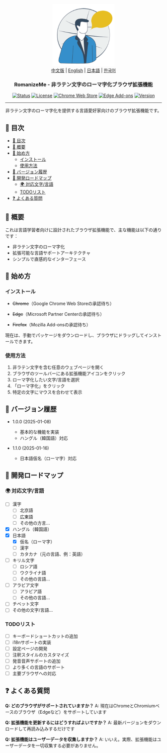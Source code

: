 <p align="center">
  <a href="" rel="noopener">
 <img width=200px height=200px src="assets/romanizemelogo256.png" alt="RomanizeMe - Browser Extension Logo"></a>
 <br>
 <a href="./README.zh.md">中文版</a> | <a href="./README.md">English</a> | <a href="./README.ja.md">日本語</a> | <a href="./README.ko.md">한국어</a>
</p>

<h3 align="center">RomanizeMe - 非ラテン文字のローマ字化ブラウザ拡張機能</h3>

<div align="center">

[![Status](https://img.shields.io/badge/status-active-success.svg)]()
[![License](https://img.shields.io/badge/license-MIT-blue.svg)](/LICENSE)
[![Chrome Web Store](https://img.shields.io/chrome-web-store/v/your-extension-id.svg)](https://chrome.google.com/webstore/detail/your-extension-id)
[![Edge Add-ons](https://img.shields.io/badge/edge-add--ons-blue.svg)](https://microsoftedge.microsoft.com/addons/detail/your-extension-id)
[![Version](https://img.shields.io/badge/version-1.1.0-blue.svg)](https://github.com/jeffminim/RomanizeMe/releases/tag/v1.1.0)

</div>

---

<p align="center"> 非ラテン文字のローマ字化を提供する言語愛好家向けのブラウザ拡張機能です。
    <br> 
</p>

## 📝 目次

- [📝 目次](#-目次)
- [🧐 概要 ](#-概要-)
- [🏁 始め方 ](#-始め方-)
  - [インストール](#インストール)
  - [使用方法](#使用方法)
- [📅 バージョン履歴 ](#-バージョン履歴-)
- [📅 開発ロードマップ ](#-開発ロードマップ-)
  - [🌍 対応文字/言語 ](#-対応文字言語-)
  - [TODOリスト](#todoリスト)
- [❓ よくある質問 ](#-よくある質問-)

## 🧐 概要 <a name = "概要"></a>

これは言語学習者向けに設計されたブラウザ拡張機能で、主な機能は以下の通りです：

- 非ラテン文字のローマ字化
- 拡張可能な言語サポートアーキテクチャ
- シンプルで直感的なインターフェース

## 🏁 始め方 <a name = "始め方"></a>

### インストール

- ~~Chrome~~（Google Chrome Web Storeの承認待ち）

- ~~Edge~~（Microsoft Partner Centerの承認待ち）

- ~~Firefox~~（Mozilla Add-onsの承認待ち）

現在は、手動でパッケージをダウンロードし、ブラウザにドラッグしてインストールできます。

### 使用方法

1. 非ラテン文字を含む任意のウェブページを開く
2. ブラウザのツールバーにある拡張機能アイコンをクリック
3. ローマ字化したい文字/言語を選択
4. 「ローマ字化」をクリック
5. 特定の文字にマウスを合わせて表示


## 📅 バージョン履歴 <a name = "バージョン履歴"></a>

- 1.0.0 (2025-01-08)
  
  - 基本的な機能を実装
  - ハングル（韓国語）対応

- 1.1.0 (2025-01-16)
  
  - 日本語仮名（ローマ字）対応

## 📅 開発ロードマップ <a name = "開発ロードマップ"></a>

### 🌍 対応文字/言語 <a name = "対応文字言語"></a>

- [ ] 漢字
  - [ ] 北京語
  - [ ] 広東語
  - [ ] その他の方言...
- [X] ハングル（韓国語）
- [x] 日本語
  - [x] 仮名（ローマ字）
  - [ ] 漢字
  - [ ] カタカナ（元の言語、例：英語）
- [ ] キリル文字
  - [ ] ロシア語
  - [ ] ウクライナ語
  - [ ] その他の言語...
- [ ] アラビア文字
  - [ ] アラビア語
  - [ ] その他の言語...
- [ ] チベット文字
- [ ] その他の文字/言語...

### TODOリスト

- [ ] キーボードショートカットの追加
- [ ] i18nサポートの実装
- [ ] 設定ページの開発
- [ ] 注釈スタイルのカスタマイズ
- [ ] 発音音声サポートの追加
- [ ] より多くの言語のサポート
- [ ] 主要ブラウザへの対応

## ❓ よくある質問 <a name = "よくある質問"></a>

**Q: どのブラウザがサポートされていますか？**
A: 現在はChromeとChromiumベースのブラウザ（Edgeなど）をサポートしています

**Q: 拡張機能を更新するにはどうすればよいですか？**
A: 最新バージョンをダウンロードして再読み込みするだけです

**Q: 拡張機能はユーザーデータを収集しますか？**
A: いいえ。実際、拡張機能はユーザーデータを一切収集する必要がありません。
